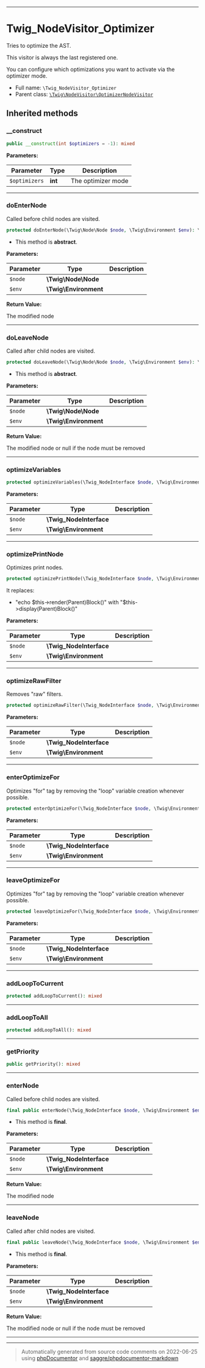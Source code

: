 ***

# Twig_NodeVisitor_Optimizer

Tries to optimize the AST.

This visitor is always the last registered one.

You can configure which optimizations you want to activate via the
optimizer mode.

* Full name: `\Twig_NodeVisitor_Optimizer`
* Parent class: [`\Twig\NodeVisitor\OptimizerNodeVisitor`](./Twig/NodeVisitor/OptimizerNodeVisitor.md)






## Inherited methods


### __construct



```php
public __construct(int $optimizers = -1): mixed
```








**Parameters:**

| Parameter | Type | Description |
|-----------|------|-------------|
| `$optimizers` | **int** | The optimizer mode |




***

### doEnterNode

Called before child nodes are visited.

```php
protected doEnterNode(\Twig\Node\Node $node, \Twig\Environment $env): \Twig\Node\Node
```




* This method is **abstract**.



**Parameters:**

| Parameter | Type | Description |
|-----------|------|-------------|
| `$node` | **\Twig\Node\Node** |  |
| `$env` | **\Twig\Environment** |  |


**Return Value:**

The modified node



***

### doLeaveNode

Called after child nodes are visited.

```php
protected doLeaveNode(\Twig\Node\Node $node, \Twig\Environment $env): \Twig\Node\Node|false|null
```




* This method is **abstract**.



**Parameters:**

| Parameter | Type | Description |
|-----------|------|-------------|
| `$node` | **\Twig\Node\Node** |  |
| `$env` | **\Twig\Environment** |  |


**Return Value:**

The modified node or null if the node must be removed



***

### optimizeVariables



```php
protected optimizeVariables(\Twig_NodeInterface $node, \Twig\Environment $env): mixed
```








**Parameters:**

| Parameter | Type | Description |
|-----------|------|-------------|
| `$node` | **\Twig_NodeInterface** |  |
| `$env` | **\Twig\Environment** |  |




***

### optimizePrintNode

Optimizes print nodes.

```php
protected optimizePrintNode(\Twig_NodeInterface $node, \Twig\Environment $env): \Twig_NodeInterface
```

It replaces:

* "echo $this->render(Parent)Block()" with "$this->display(Parent)Block()"






**Parameters:**

| Parameter | Type | Description |
|-----------|------|-------------|
| `$node` | **\Twig_NodeInterface** |  |
| `$env` | **\Twig\Environment** |  |




***

### optimizeRawFilter

Removes "raw" filters.

```php
protected optimizeRawFilter(\Twig_NodeInterface $node, \Twig\Environment $env): \Twig_NodeInterface
```








**Parameters:**

| Parameter | Type | Description |
|-----------|------|-------------|
| `$node` | **\Twig_NodeInterface** |  |
| `$env` | **\Twig\Environment** |  |




***

### enterOptimizeFor

Optimizes "for" tag by removing the "loop" variable creation whenever possible.

```php
protected enterOptimizeFor(\Twig_NodeInterface $node, \Twig\Environment $env): mixed
```








**Parameters:**

| Parameter | Type | Description |
|-----------|------|-------------|
| `$node` | **\Twig_NodeInterface** |  |
| `$env` | **\Twig\Environment** |  |




***

### leaveOptimizeFor

Optimizes "for" tag by removing the "loop" variable creation whenever possible.

```php
protected leaveOptimizeFor(\Twig_NodeInterface $node, \Twig\Environment $env): mixed
```








**Parameters:**

| Parameter | Type | Description |
|-----------|------|-------------|
| `$node` | **\Twig_NodeInterface** |  |
| `$env` | **\Twig\Environment** |  |




***

### addLoopToCurrent



```php
protected addLoopToCurrent(): mixed
```











***

### addLoopToAll



```php
protected addLoopToAll(): mixed
```











***

### getPriority



```php
public getPriority(): mixed
```











***

### enterNode

Called before child nodes are visited.

```php
final public enterNode(\Twig_NodeInterface $node, \Twig\Environment $env): \Twig_NodeInterface
```





* This method is **final**.


**Parameters:**

| Parameter | Type | Description |
|-----------|------|-------------|
| `$node` | **\Twig_NodeInterface** |  |
| `$env` | **\Twig\Environment** |  |


**Return Value:**

The modified node



***

### leaveNode

Called after child nodes are visited.

```php
final public leaveNode(\Twig_NodeInterface $node, \Twig\Environment $env): \Twig_NodeInterface|false|null
```





* This method is **final**.


**Parameters:**

| Parameter | Type | Description |
|-----------|------|-------------|
| `$node` | **\Twig_NodeInterface** |  |
| `$env` | **\Twig\Environment** |  |


**Return Value:**

The modified node or null if the node must be removed



***


***
> Automatically generated from source code comments on 2022-06-25 using [phpDocumentor](http://www.phpdoc.org/) and [saggre/phpdocumentor-markdown](https://github.com/Saggre/phpDocumentor-markdown)
